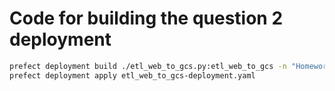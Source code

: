 # Code for building the question 2 deployment

```zsh
prefect deployment build ./etl_web_to_gcs.py:etl_web_to_gcs -n "Homework ETL"
prefect deployment apply etl_web_to_gcs-deployment.yaml
```

